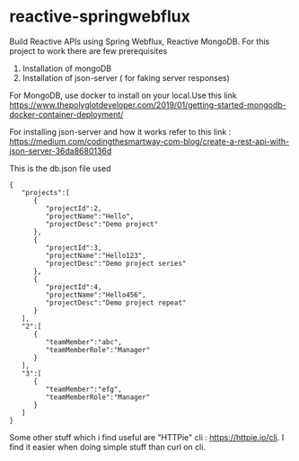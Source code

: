 # reactive-springwebflux
Build Reactive APIs using Spring Webflux, Reactive MongoDB.
For this project to work there are few prerequisites
1. Installation of mongoDB
2. Installation of json-server ( for faking server responses)

For MongoDB, use docker to install on your local.Use this link 
https://www.thepolyglotdeveloper.com/2019/01/getting-started-mongodb-docker-container-deployment/

For installing json-server and how it works refer to this link : https://medium.com/codingthesmartway-com-blog/create-a-rest-api-with-json-server-36da8680136d

This is the db.json file used 

```
{
   "projects":[
      {
         "projectId":2,
         "projectName":"Hello",
         "projectDesc":"Demo project"
      },
      {
         "projectId":3,
         "projectName":"Hello123",
         "projectDesc":"Demo project series"
      },
      {
         "projectId":4,
         "projectName":"Hello456",
         "projectDesc":"Demo project repeat"
      }
   ],
   "2":[
      {
         "teamMember":"abc",
         "teamMemberRole":"Manager"
      }
   ],
   "3":[
      {
         "teamMember":"efg",
         "teamMemberRole":"Manager"
      }
   ]
}

```

Some other stuff which i find useful are "HTTPie" cli : https://httpie.io/cli. I find it easier when doing simple stuff than curl on cli.
